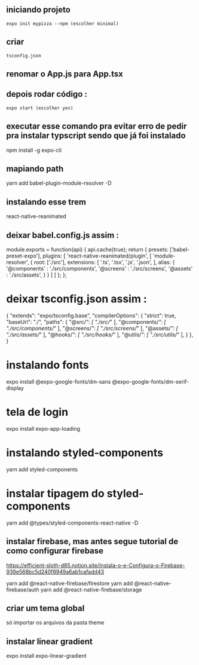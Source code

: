 
## iniciando projeto
    expo init mypizza --npm (escolher minimal)

## criar 
    tsconfig.json

## renomar o App.js para App.tsx

## depois rodar código :
    expo start (escolher yes)

## executar esse comando pra evitar erro de pedir pra instalar typscript sendo que já foi instalado 
npm install -g expo-cli


## mapiando path
yarn add babel-plugin-module-resolver -D

## instalando esse trem 
react-native-reanimated

## deixar babel.config.js assim : 
module.exports = function(api) {
  api.cache(true);
  return {
    presets: ['babel-preset-expo'],
    plugins: [
      'react-native-reanimated/plugin',
      [
        'module-resolver',
        {
          root: ['./src'],
          extensions: [
            '.ts',
            '.tsx',
            '.js', 
            '.json', 
          ],
          alias: {
            '@components' : './src/components',
            '@screens' : './src/screens',
            '@assets' : './src/assets',
          }
        }
      ]
    ]
  };
};

# deixar tsconfig.json assim :
{
  "extends": "expo/tsconfig.base",
  "compilerOptions": {
    "strict": true,
    "baseUrl": "./",
    "paths": {
      "@src/*": [
        "./src/*"
      ],
      "@components/*": [
        "./src/components/*"
      ],
      "@screens/*": [
        "./src/screens/*"
      ],
      "@assets/*": [
        "./src/assets/*"
      ],
      "@hooks/*": [
        "./src/hooks/*"
      ],
      "@utils/*": [
        "./src/utils/*"
      ],
    }
  },
}

# instalando fonts
expo install @expo-google-fonts/dm-sans @expo-google-fonts/dm-serif-display

# tela de login
expo install expo-app-loading
    

# instalando styled-components
yarn add styled-components

# instalar tipagem do styled-components
yarn add @types/styled-components-react-native -D

## instalar firebase, mas antes segue tutorial de como configurar firebase
https://efficient-sloth-d85.notion.site/Instala-o-e-Configura-o-Firebase-939e568bc5d240f8949a6ab1cafadd43

yarn add @react-native-firebase/firestore
yarn add @react-native-firebase/auth
yarn add @react-native-firebase/storage




## criar um tema global
só importar os arquivos da pasta theme

## instalar  linear gradient
expo install expo-linear-gradient

